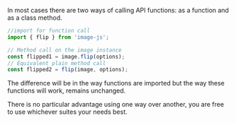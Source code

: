 In most cases there are two ways of calling API functions: as a function and as a class method.

```ts
//import for function call
import { flip } from 'image-js';

// Method call on the image instance
const flipped1 = image.flip(options);
// Equivalent plain method call
const flipped2 = flip(image, options);
```

The difference will be in the way functions are imported but the way these functions will work, remains unchanged.

There is no particular advantage using one way over another, you are free to use whichever suites your needs best.
